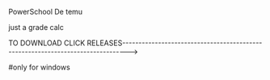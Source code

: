 PowerSchool De temu

just a grade calc



TO DOWNLOAD CLICK RELEASES-------------------------------------------------------------------------------->


#only for windows
